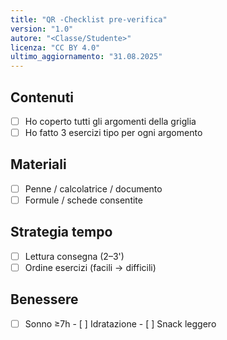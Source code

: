 ```yaml
---
title: "QR -Checklist pre‑verifica"
version: "1.0"
autore: "<Classe/Studente>"
licenza: "CC BY 4.0"
ultimo_aggiornamento: "31.08.2025"
---
```


## Contenuti
- [ ] Ho coperto tutti gli argomenti della griglia
- [ ] Ho fatto 3 esercizi tipo per ogni argomento

## Materiali
- [ ] Penne / calcolatrice / documento
- [ ] Formule / schede consentite

## Strategia tempo
- [ ] Lettura consegna (2–3')
- [ ] Ordine esercizi (facili → difficili)

## Benessere
- [ ] Sonno ≥7h - [ ] Idratazione - [ ] Snack leggero